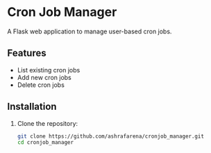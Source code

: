 # Cron Job Manager

A Flask web application to manage user-based cron jobs.

## Features

- List existing cron jobs
- Add new cron jobs
- Delete cron jobs

## Installation

1. Clone the repository:
   ```sh
   git clone https://github.com/ashrafarena/cronjob_manager.git
   cd cronjob_manager

